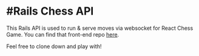 #Rails Chess API
======

This Rails API is used to run & serve moves via websocket for React Chess Game. You can find that front-end repo [here](https://github.com/jrgreiner115/react-chess-game).


Feel free to clone down and play with!

